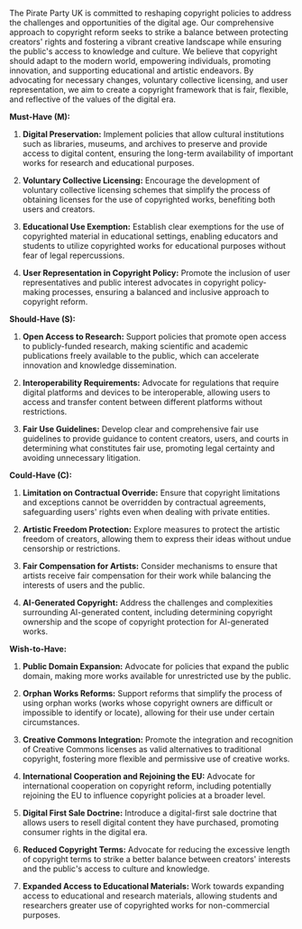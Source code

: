 The Pirate Party UK is committed to reshaping copyright policies to address the challenges and opportunities of the digital age. Our comprehensive approach to copyright reform seeks to strike a balance between protecting creators' rights and fostering a vibrant creative landscape while ensuring the public's access to knowledge and culture. We believe that copyright should adapt to the modern world, empowering individuals, promoting innovation, and supporting educational and artistic endeavors. By advocating for necessary changes, voluntary collective licensing, and user representation, we aim to create a copyright framework that is fair, flexible, and reflective of the values of the digital era.

**Must-Have (M):**
1. **Digital Preservation:** Implement policies that allow cultural institutions such as libraries, museums, and archives to preserve and provide access to digital content, ensuring the long-term availability of important works for research and educational purposes.

2. **Voluntary Collective Licensing:** Encourage the development of voluntary collective licensing schemes that simplify the process of obtaining licenses for the use of copyrighted works, benefiting both users and creators.

3. **Educational Use Exemption:** Establish clear exemptions for the use of copyrighted material in educational settings, enabling educators and students to utilize copyrighted works for educational purposes without fear of legal repercussions.

4. **User Representation in Copyright Policy:** Promote the inclusion of user representatives and public interest advocates in copyright policy-making processes, ensuring a balanced and inclusive approach to copyright reform.

**Should-Have (S):**
1. **Open Access to Research:** Support policies that promote open access to publicly-funded research, making scientific and academic publications freely available to the public, which can accelerate innovation and knowledge dissemination.

2. **Interoperability Requirements:** Advocate for regulations that require digital platforms and devices to be interoperable, allowing users to access and transfer content between different platforms without restrictions.

3. **Fair Use Guidelines:** Develop clear and comprehensive fair use guidelines to provide guidance to content creators, users, and courts in determining what constitutes fair use, promoting legal certainty and avoiding unnecessary litigation.

**Could-Have (C):**
1. **Limitation on Contractual Override:** Ensure that copyright limitations and exceptions cannot be overridden by contractual agreements, safeguarding users' rights even when dealing with private entities.

2. **Artistic Freedom Protection:** Explore measures to protect the artistic freedom of creators, allowing them to express their ideas without undue censorship or restrictions.

3. **Fair Compensation for Artists:** Consider mechanisms to ensure that artists receive fair compensation for their work while balancing the interests of users and the public.

4. **AI-Generated Copyright:** Address the challenges and complexities surrounding AI-generated content, including determining copyright ownership and the scope of copyright protection for AI-generated works.

**Wish-to-Have:**
1. **Public Domain Expansion:** Advocate for policies that expand the public domain, making more works available for unrestricted use by the public.

2. **Orphan Works Reforms:** Support reforms that simplify the process of using orphan works (works whose copyright owners are difficult or impossible to identify or locate), allowing for their use under certain circumstances.

3. **Creative Commons Integration:** Promote the integration and recognition of Creative Commons licenses as valid alternatives to traditional copyright, fostering more flexible and permissive use of creative works.

4. **International Cooperation and Rejoining the EU:** Advocate for international cooperation on copyright reform, including potentially rejoining the EU to influence copyright policies at a broader level.

5. **Digital First Sale Doctrine:** Introduce a digital-first sale doctrine that allows users to resell digital content they have purchased, promoting consumer rights in the digital era.

6. **Reduced Copyright Terms:** Advocate for reducing the excessive length of copyright terms to strike a better balance between creators' interests and the public's access to culture and knowledge.

7. **Expanded Access to Educational Materials:** Work towards expanding access to educational and research materials, allowing students and researchers greater use of copyrighted works for non-commercial purposes.
